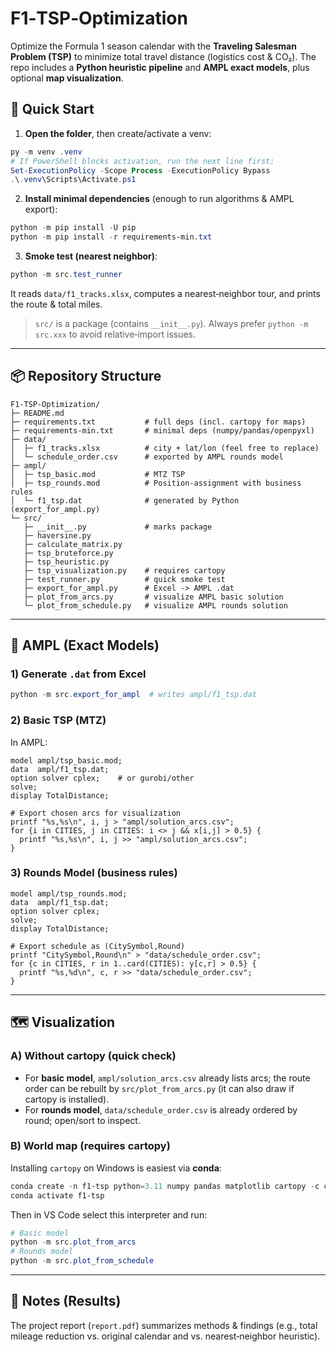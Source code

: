 # F1‑TSP‑Optimization

Optimize the Formula 1 season calendar with the **Traveling Salesman Problem (TSP)** to minimize total travel distance (logistics cost & CO₂). The repo includes a **Python heuristic pipeline** and **AMPL exact models**, plus optional **map visualization**.

## 🚀 Quick Start

1) **Open the folder**, then create/activate a venv:
```powershell
py -m venv .venv
# If PowerShell blocks activation, run the next line first:
Set-ExecutionPolicy -Scope Process -ExecutionPolicy Bypass
.\.venv\Scripts\Activate.ps1
```

2) **Install minimal dependencies** (enough to run algorithms & AMPL export):
```powershell
python -m pip install -U pip
python -m pip install -r requirements-min.txt
```

3) **Smoke test (nearest neighbor)**:
```powershell
python -m src.test_runner
```
It reads `data/f1_tracks.xlsx`, computes a nearest‑neighbor tour, and prints the route & total miles.

> `src/` is a package (contains `__init__.py`). Always prefer `python -m src.xxx` to avoid relative‑import issues.

---

## 📦 Repository Structure

```
F1-TSP-Optimization/
├─ README.md
├─ requirements.txt           # full deps (incl. cartopy for maps)
├─ requirements-min.txt       # minimal deps (numpy/pandas/openpyxl)
├─ data/
│  ├─ f1_tracks.xlsx          # city + lat/lon (feel free to replace)
│  └─ schedule_order.csv      # exported by AMPL rounds model
├─ ampl/
│  ├─ tsp_basic.mod           # MTZ TSP
│  ├─ tsp_rounds.mod          # Position-assignment with business rules
│  └─ f1_tsp.dat              # generated by Python (export_for_ampl.py)
└─ src/
   ├─ __init__.py             # marks package
   ├─ haversine.py
   ├─ calculate_matrix.py
   ├─ tsp_bruteforce.py
   ├─ tsp_heuristic.py
   ├─ tsp_visualization.py    # requires cartopy
   ├─ test_runner.py          # quick smoke test
   ├─ export_for_ampl.py      # Excel -> AMPL .dat
   ├─ plot_from_arcs.py       # visualize AMPL basic solution
   └─ plot_from_schedule.py   # visualize AMPL rounds solution
```

---

## 🧮 AMPL (Exact Models)

### 1) Generate `.dat` from Excel
```powershell
python -m src.export_for_ampl  # writes ampl/f1_tsp.dat
```

### 2) Basic TSP (MTZ)
In AMPL:
```
model ampl/tsp_basic.mod;
data  ampl/f1_tsp.dat;
option solver cplex;    # or gurobi/other
solve;
display TotalDistance;

# Export chosen arcs for visualization
printf "%s,%s\n", i, j > "ampl/solution_arcs.csv";
for {i in CITIES, j in CITIES: i <> j && x[i,j] > 0.5} {
  printf "%s,%s\n", i, j >> "ampl/solution_arcs.csv";
}
```

### 3) Rounds Model (business rules)
```
model ampl/tsp_rounds.mod;
data  ampl/f1_tsp.dat;
option solver cplex;
solve;
display TotalDistance;

# Export schedule as (CitySymbol,Round)
printf "CitySymbol,Round\n" > "data/schedule_order.csv";
for {c in CITIES, r in 1..card(CITIES): y[c,r] > 0.5} {
  printf "%s,%d\n", c, r >> "data/schedule_order.csv";
}
```

---

## 🗺️ Visualization

### A) Without cartopy (quick check)
- For **basic model**, `ampl/solution_arcs.csv` already lists arcs; the route order can be rebuilt by `src/plot_from_arcs.py` (it can also draw if cartopy is installed).
- For **rounds model**, `data/schedule_order.csv` is already ordered by round; open/sort to inspect.

### B) World map (requires cartopy)
Installing `cartopy` on Windows is easiest via **conda**:
```powershell
conda create -n f1-tsp python=3.11 numpy pandas matplotlib cartopy -c conda-forge
conda activate f1-tsp
```
Then in VS Code select this interpreter and run:
```powershell
# Basic model
python -m src.plot_from_arcs
# Rounds model
python -m src.plot_from_schedule
```


---

## 📑 Notes (Results)
The project report (`report.pdf`) summarizes methods & findings (e.g., total mileage reduction vs. original calendar and vs. nearest‑neighbor heuristic).
